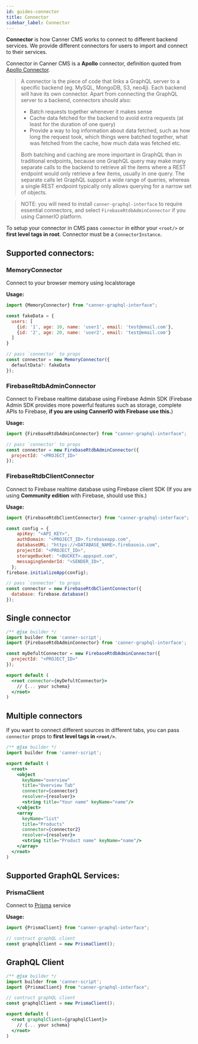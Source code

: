 ```yaml
---
id: guides-connector
title: Connector
sidebar_label: Connector
---
```


**Connector** is how Canner CMS works to connect to different backend services. We provide different connectors for users to import and connect to their services.

Connector in Canner CMS is a **Apollo** connector, definition quoted from [Apollo Connector](https://github.com/apollographql/graphql-tools/blob/master/designs/connectors.md#what-is-a-connector).

> A connector is the piece of code that links a GraphQL server to a specific backend (eg. MySQL, MongoDB, S3, neo4j). Each backend will have its own connector. Apart from connecting the GraphQL server to a backend, connectors should also:
> 
> - Batch requests together whenever it makes sense
> - Cache data fetched for the backend to avoid extra requests (at least for the duration of one query)
> - Provide a way to log information about data fetched, such as how long the request took, which things were batched together, what was fetched from the cache, how much data was fetched etc.
> 
> Both batching and caching are more important in GraphQL than in traditional endpoints, because one GraphQL query may make many separate calls to the backend to retrieve all the items where a REST endpoint would only retrieve a few items, usually in one query. The separate calls let GraphQL support a wide range of queries, whereas a single REST endpoint typically only allows querying for a narrow set of objects.

> NOTE: you will need to install `canner-graphql-interface` to require essential connectors, and select `FirebaseRtdbAdminConnector` if you using CannerIO platform.


To setup your connector in CMS pass `connector` in eithor your `<root/>` or **first level tags in root**. Connector must be a `ConnectorInstance`.

## Supported connectors:

### MemoryConnector

Connect to your browser memory using localstorage

**Usage:**

```js
import {MemoryConnector} from "canner-graphql-interface";

const fakeData = {
  users: [
    {id: '1', age: 10, name: 'user1', email: 'test@email.com'},
    {id: '2', age: 20, name: 'user2', email: 'test@email.com'}
  ]
}

// pass `connector` to props
const connector = new MemoryConnector({
  defaultData?: fakeData
});
```

### FirebaseRtdbAdminConnector

Connect to Firebase realtime database using Firebase Admin SDK (Firebase Admin SDK provides more powerful features such as storage, complete APIs to Firebase, **if you are using CannerIO with Firebase use this.**)

**Usage:**

```js
import {FirebaseRtdbAdminConnector} from "canner-graphql-interface";

// pass `connector` to props
const connector = new FirebaseRtdbAdminConnector({
  projectId: '<PROJECT_ID>'
});
```

### FirebaseRtdbClientConnector

Connect to Firebase realtime database using Firebase client SDK (If you are using **Community edition** with Firebase, should use this.)

**Usage:**

```js
import {FirebaseRtdbClientConnector} from "canner-graphql-interface";

const config = {
    apiKey: "<API_KEY>",
    authDomain: "<PROJECT_ID>.firebaseapp.com",
    databaseURL: "https://<DATABASE_NAME>.firebaseio.com",
    projectId: "<PROJECT_ID>",
    storageBucket: "<BUCKET>.appspot.com",
    messagingSenderId: "<SENDER_ID>",
  };
firebase.initializeApp(config);

// pass `connector` to props
const connector = new FirebaseRtdbClientConnector({
  database: firebase.database()
});
```

## Single connector

```jsx
/** @jsx builder */
import builder from 'canner-script';
import {FirebaseRtdbAdminConnector} from 'canner-graphql-interface';

const myDefultConnector = new FirebaseRtdbAdminConnector({
  projectId: "<PROJECT_ID>"
});

export default (
  <root connector={myDefultConnector}>
    // {... your schema}
  </root>
)
```

## Multiple connectors

If you want to connect different sources in different tabs, you can pass `connector` props to **first level tags in `<root/>`**.

```jsx
/** @jsx builder */
import builder from 'canner-script';

export default (
  <root>
    <object
      keyName="overview"
      title="Overview Tab"
      connector={connector}
      resolver={resolver}>
      <string title="Your name" keyName="name"/>
    </object>
    <array
      keyName="list"
      title="Products"
      connector={connector2}
      resolver={resolver}>
      <string title="Product name" keyName="name"/>
    </array>
  </root>
)
```

## Supported GraphQL Services:
### PrismaClient

Connect to [Prisma](https://www.prisma.io/) service

**Usage:**

```js
import {PrismaClient} from "canner-graphql-interface";

// contruct graphQL client
const graphqlClient = new PrismaClient();
```

## GraphQL Client
```jsx
/** @jsx builder */
import builder from 'canner-script';
import {PrismaClient} from "canner-graphql-interface";

// contruct graphQL client
const graphqlClient = new PrismaClient();

export default (
  <root graphqlClient={graphqlClient}>
    // {... your schema}
  </root>
)
```
